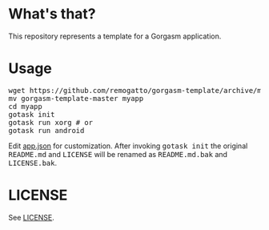 # What's that?

This repository represents a template for a Gorgasm application.

# Usage

<pre>
wget https://github.com/remogatto/gorgasm-template/archive/master.zip && unzip master.zip && rm master.zip
mv gorgasm-template-master myapp
cd myapp
gotask init
gotask run xorg # or
gotask run android
</pre>

Edit [app.json](app.json) for customization. After invoking <tt>gotask
init</tt> the original <tt>README.md</tt> and <tt>LICENSE</tt> will be renamed as
<tt>README.md.bak</tt> and <tt>LICENSE.bak</tt>.

# LICENSE

See [LICENSE](LICENSE).

